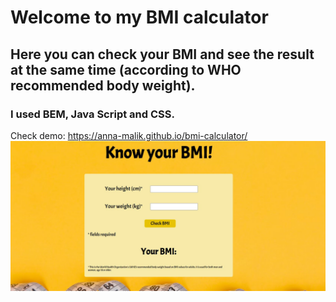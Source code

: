 # Welcome to my BMI calculator
## Here you can check your BMI and see the result at the same time (according to WHO recommended body weight).
### I used BEM, Java Script and CSS.

Check demo: https://anna-malik.github.io/bmi-calculator/
![bmi-screenshot](images/screen.jpg)

